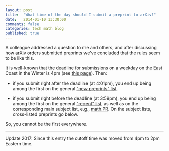 ```yaml
---
layout: post
title:  "What time of the day should I submit a preprint to arXiv?"
date:   2014-01-10 13:30:00
comments: false
categories: tech math blog
published: true
---
```


A colleague addressed a question to me and others, and after discussing how [arXiv](http://arxiv.org) orders submitted preprints we've concluded that the rules seem to be like this.

<!--more-->

It is well-known that
the deadline for submissions on a weekday
on the East Coast in the Winter is 4pm
(see [this page](http://arxiv.org/localtime)).
Then:

* if you submit right after the deadline (at 4:01pm), you end up being among the first on the general ["new preprints" list](http://arxiv.org/list/math/new).

* if you submit right before the deadline (at 3:59pm), you end up being among the first on the general ["recent" list](http://arxiv.org/list/math/recent), as well as on
the corresponding main subject list, e.g.,
[math.PR](http://arxiv.org/list/math.PR/recent).
On the subject lists,
cross-listed preprints go below.

So, you cannot be the first everywhere.

---

Update 2017: Since this entry the cutoff time was moved from 4pm to 2pm Eastern time.

